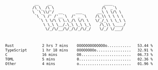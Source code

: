 <div align="center">
<pre><code>
 __    __                        ____      
/\ \  /\ \                      /\  _`\    
\ `\`\\/'/  __      ___       __\ \ \/\ \  
 `\ `\ /' /'__`\  /' _ `\    /\_\\ \ \ \ \ 
   `\ \ \/\ \ \.\_/\ \/\ \   \/_/_\ \ \_\ \
     \ \_\ \__/.\_\ \_\ \_\    /\_\\ \____/
      \/_/\/__/\/_/\/_/\/_/    \/_/ \/___/ 
                                           

</code></pre>

<!--START_SECTION:waka-->

```txt
Rust             2 hrs 7 mins    OOOOOOOOOOOOOo...........   53.44 %
TypeScript       1 hr 18 mins    OOOOOOOOo................   32.91 %
C                16 mins         O0.......................   06.73 %
TOML             5 mins          0........................   02.36 %
Other            4 mins          o........................   01.96 %
```

<!--END_SECTION:waka-->
